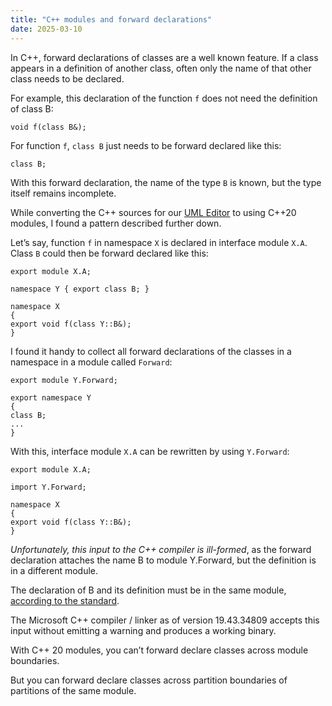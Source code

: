 ```yaml
---
title: "C++ modules and forward declarations"
date: 2025-03-10
---
```


In C++, forward declarations of classes are a well known feature. If a class appears in a definition of another class, often only the name of that other class needs to be declared.

For example, this declaration of the function `f` does not need the definition of class B:

    void f(class B&);

For function `f`, `class B` just needs to be forward declared like this:

    class B;

With this forward declaration, the name of the type `B` is known, but the type itself remains incomplete.

While converting the C++ sources for our [UML Editor](https://www.cadifra.com/) to using C++20 modules, I found a pattern described further down.

Let’s say, function `f` in namespace `X` is declared in interface module `X.A`. Class `B` could then be forward declared like this:

    export module X.A;

    namespace Y { export class B; }

    namespace X
    {
    export void f(class Y::B&);
    }

I found it handy to collect all forward declarations of the classes in a namespace in a module called `Forward`:

    export module Y.Forward;

    export namespace Y
    {
    class B;
    ...
    }

With this, interface module `X.A` can be rewritten by using `Y.Forward`:

    export module X.A;

    import Y.Forward;

    namespace X
    {
    export void f(class Y::B&);
    }

*Unfortunately, this input to the C++ compiler is ill-formed*, as the forward declaration attaches the name B to module Y.Forward, but the definition is in a different module.

The declaration of B and its definition must be in the same module, [according to the standard](https://eel.is/c++draft/module#unit-7).

The Microsoft C++ compiler / linker as of version 19.43.34809 accepts this input without emitting a warning and produces a working binary.

With C++ 20 modules, you can’t forward declare classes across module boundaries.

But you can forward declare classes across partition boundaries of partitions of the same module.
